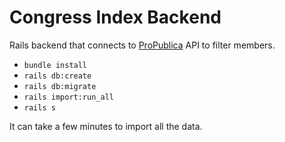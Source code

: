 # Congress Index Backend

Rails backend that connects to [ProPublica](https://www.propublica.org) API to filter members.

* `bundle install`
* `rails db:create`
* `rails db:migrate`
* `rails import:run_all`
* `rails s`

It can take a few minutes to import all the data.
